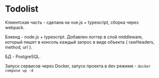 # Todolist

Клиентская часть - сделана на vue.js  + typescript, сборка через webpack.

Бэкенд - node.js + typescript. Добавлен логгер в слой middleware, который пишет в консоль каждый запрос в виде объекта  { rawHeaders, method, url }.

БД - PostgreSQL.

Запуск сервисов через Docker, запуск проекта в dev режиме - ```docker compose up -d```

